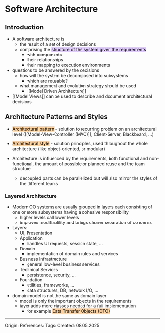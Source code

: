 # Software Architecture

## Introduction

- A software architecture is 
	- the result of a set of design decisions
	- comprising the <mark style="background: #D2B3FFA6;">structure of the system given the requirements</mark>
		- with components
		- their relationships 
		- their mapping to execution environments
- questions to be answered by the decisions
	- how will the system be decomposed into subsystems
		- which are reusable?
	- what management and evolution strategy should be used
		- [[Model Driven Architecture]]
- [[Model Views]] can be used to describe and document architectural decisions
## Architecture Patterns and Styles

- <mark style="background: #FFB86CA6;">Architectural pattern</mark> - solution to recurring problem on an architectural level ([[Model-View-Controller (MVC)]], Client-Server, Blackboard, ...)
- <mark style="background: #FFB86CA6;">Architectural style</mark> - solution principles, used throughout the whole architecture (like object-oriented, or modular)

- Architecture is influenced by the requirements, both functional and non-functional, the amount of possible or planned reuse and the team structure
	- decoupled parts can be parallelized but will also mirror the styles of the different teams

### Layered Architecture

- Modern OO systems are usually grouped in layers each consisting of one or more subsystems having a cohesive responsibility
	- higher levels call lower levels
	- improves modifiablility and brings clearer separation of concerns
- Layers:
	- UI, Presentation
	- Application
		- handles UI requests, session state, ...
	- Domain
		- implementation of domain rules and services
	- Business Infrastructure
		- general low-level business services
	- Technical Services
		- persistence, security, ...
	- Foundation
		- utilities, frameworks, ...
		- data structures, DB, network I/O, ...
- domain model is not the same as domain layer
	- model is only the important objects in the requirements
	- layer adds more classes needed for a full implementation
		- for example <mark style="background: #FFB86CA6;">Data Transfer Objects (DTO)</mark>

---

Origin: 
References: 
Tags: 
Created: 08.05.2025

